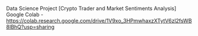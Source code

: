 Data Science Project
[Crypto Trader and Market Sentiments Analysis]
Google Colab - https://colab.research.google.com/drive/1V9xo_3HPmwhaxzXTytV6zl2fsWB8IBhQ?usp=sharing
